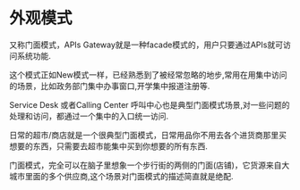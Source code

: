# 外观模式

又称门面模式，APIs Gateway就是一种facade模式的，用户只要通过APIs就可访问系统功能.

这个模式正如New模式一样，已经熟悉到了被经常忽略的地步,常用在用集中访问的场景，比如政务部门集中办事窗口,开学集中报道注册等.

Service Desk 或者Calling Center 呼叫中心也是典型门面模式场景,对一些问题的处理和访问，都通过一个集中的入口统一访问.

日常的超市/商店就是一个很典型门面模式，日常用品你不用去各个进货商那里买想要的东西，只需要去超市能集中买到你想要的所有东西.

门面模式，完全可以在脑子里想象一个步行街的两侧的门面(店铺)，它货源来自大城市里面的多个供应商,这个场景对门面模式的描述简直就是绝配.
